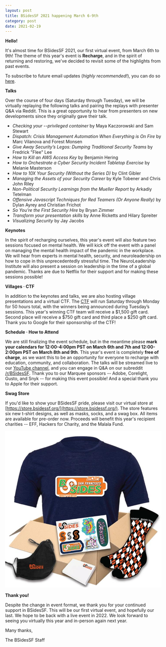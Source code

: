 ```yaml
---
layout: post
title: BSidesSF 2021 happening March 6-9th
category: post
date: 2021-02-19
---
```


**Hello!**

It's almost time for BSidesSF 2021, our first virtual event, from March 6th to 9th! The theme of this year's event is **Recharge**, and in the spirit of returning and restoring, we've decided to revisit some of the highlights from past events.

To subscribe to future email updates (_highly recommended!_), you can do so [here](/subscribe.html).

**Talks**

Over the course of four days (Saturday through Tuesday), we will be virtually replaying the following talks and pairing the replays with presenter Q&A via Reddit. This is a great opportunity to hear from presenters on new developments since they originally gave their talk.

*   _Checking your --privileged container_ by Maya Kaczorowski and Sam Stewart
*   _Dispatch: Crisis Management Automation When Everything is On Fire_ by Marc Vilanova and Forest Monsen
*   _Give Away Security’s Legos: Dumping Traditional Security Teams_ by Fredrick "Flee" Lee
*   _How to Kill an AWS Access Key_ by Benjamin Hering
*   _How to Orchestrate a Cyber Security Incident Tabletop Exercise_ by Melanie Masterson
*   _How to 10X Your Security (Without the Series D)_ by Clint Gibler
*   _Managing the Assets of your Security Career_ by Kyle Tobener and Chris John Riley
*   _Non-Political Security Learnings from the Mueller Report_ by Arkadiy Tetelman
*   _Offensive Javascript Techniques for Red Teamers (Or Anyone Really)_ by Dylan Ayrey and Christian Frichot
*   _So You’re the First Security Hire_ by Bryan Zimmer
*   _Transform your presentation skills_ by Anne Ricketts and Hilary Spreiter
*   _Visualizing Security_ by Jay Jacobs

**Keynotes**

In the spirit of recharging ourselves, this year's event will also feature two sessions focused on mental health. We will kick off the event with a panel on managing the mental health impact of the pandemic in the workplace. We will hear from experts in mental health, security, and neuroleadership on how to cope in this unprecedentedly stressful time. The NeuroLeadership Institute will also present a session on leadership in the time of a global pandemic. Thanks are due to Netflix for their support and for making these sessions possible!

**Villages · CTF**

In addition to the keynotes and talks, we are also hosting village presentations and a virtual CTF. The [CTF](/ctf.html) will run Saturday through Monday for 50 hours total, with the winners being announced during Tuesday’s sessions. This year's winning CTF team will receive a $1,500 gift card. Second place will receive a $750 gift card and third place a $250 gift card. Thank you to Google for their sponsorship of the CTF!

**Schedule · How to Attend**

We are still finalizing the event schedule, but in the meantime please **mark your calendars for 12:00-4:00pm PST on March 6th and 7th and 12:00-2:00pm PST on March 8th and 9th**. This year's event is completely **free of charge**, as we want this to be an opportunity for everyone to recharge with education, community, and collaboration. The talks will be streamed live to our [YouTube channel](https://www.youtube.com/playlist?list=PLbZzXF2qC3RvWn6Nne_Jj8IkLXZP3tgE6), and you can engage in Q&A on our subreddit [/r/BSidesSF](https://www.reddit.com/r/BSidesSF/). Thank you to our Marquee sponsors -- Adobe, Corelight, Gusto, and Snyk -- for making this event possible! And a special thank you to Apple for their support.

**Swag Store**

If you'd like to show your BSidesSF pride, please visit our virtual store at [https://store.bsidessf.org/](https://store.bsidessf.org/). The store features six new t-shirt designs, as well as masks, socks, and a swag box. All items are available for pre-order now. Proceeds will benefit this year's recipient charities -- EFF, Hackers for Charity, and the Malala Fund.

[![BSidesSF 2021 SwagBox](/images/posts_2021/swagbox.jpg "BSidesSF 2021 SwagBox")](https://store.bsidessf.org/)


**Thank you!**

Despite the change in event format, we thank you for your continued support in BSidesSF. This will be our first virtual event, and hopefully our last. We hope to be back with a live event in 2022. We look forward to seeing you virtually this year and in-person again next year.

Many thanks,

The BSidesSF Staff
